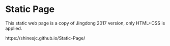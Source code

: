 <h1>Static Page</h1>
<p>This static web page is a copy of Jingdong 2017 version, only HTML+CSS is applied.</p>
https://shinesjc.github.io/Static-Page/

